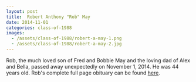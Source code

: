 ```yaml
---
layout: post
title:  Robert Anthony "Rob" May
date: 2014-11-01
categories: class-of-1988
images:
  - /assets/class-of-1988/robert-a-may-1.png
  - /assets/class-of-1988/robert-a-may-2.jpg
---
```


Rob, the much loved son of Fred and Bobbie May and the loving dad of Alex and Bella, passed away unexpectedly on November 1, 2014. He was 44 years old.  Rob's complete full page obituary can be found [here](http://tinyurl.com/l4cnlun).

